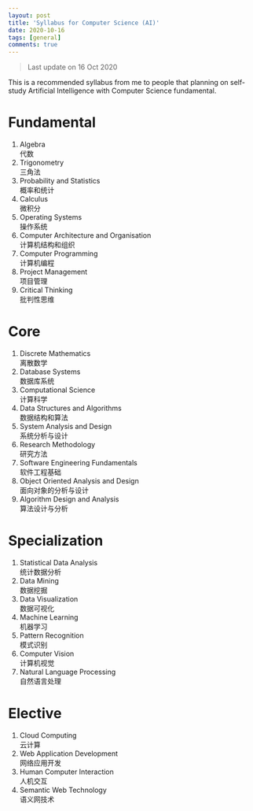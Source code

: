 ```yaml
---
layout: post
title: 'Syllabus for Computer Science (AI)'
date: 2020-10-16
tags: [general]
comments: true
---
```

> Last update on 16 Oct 2020 

This is a recommended syllabus from me to people that planning on self-study Artificial Intelligence with Computer Science fundamental. 

# Fundamental
1. Algebra <br> 代数
1. Trigonometry <br> 三角法 
1. Probability and Statistics <br> 概率和统计
1. Calculus <br> 微积分
1. Operating Systems <br> 操作系统
1. Computer Architecture and Organisation <br> 计算机结构和组织
1. Computer Programming <br> 计算机编程
1. Project Management <br> 项目管理
1. Critical Thinking <br> 批判性思维

# Core
1. Discrete Mathematics <br> 离散数学
1. Database Systems <br> 数据库系统
1. Computational Science <br> 计算科学
1. Data Structures and Algorithms <br> 数据结构和算法
1. System Analysis and Design <br> 系统分析与设计
1. Research Methodology <br> 研究方法
1. Software Engineering Fundamentals <br> 软件工程基础
1. Object Oriented Analysis and Design <br> 面向对象的分析与设计
1. Algorithm Design and Analysis <br> 算法设计与分析

# Specialization
1. Statistical Data Analysis <br> 统计数据分析
1. Data Mining <br> 数据挖掘
1. Data Visualization <br> 数据可视化
1. Machine Learning <br> 机器学习
1. Pattern Recognition <br> 模式识别
1. Computer Vision <br> 计算机视觉
1. Natural Language Processing <br> 自然语言处理

# Elective
1. Cloud Computing <br> 云计算
1. Web Application Development <br> 网络应用开发
1. Human Computer Interaction <br> 人机交互
2. Semantic Web Technology <br> 语义网技术
